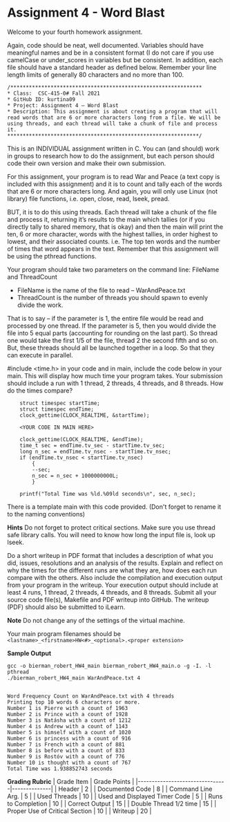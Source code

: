 # Assignment 4 - Word Blast

Welcome to your fourth homework assignment.  

Again, code should be neat, well documented.  Variables should have meaningful names and be in a consistent format (I do not care if you use camelCase or under_scores in variables but be consistent.  In addition, each file should have a standard header as defined below.  Remember your line length limits of generally 80 characters and no more than 100.
```
/**************************************************************
* Class:  CSC-415-0# Fall 2021
* GitHub ID: kurtina09
* Project: Assignment 4 – Word Blast
* Description: This assignment is about creating a program that will read words that are 6 or more characters long from a file. We will be using threads, and each thread will take a chunk of file and process it. 
**************************************************************/
```

This is an INDIVIDUAL assignment written in C.  You can (and should) work in groups to research how to do the assignment, but each person should code their own version and make their own submission.

For this assignment, your program is to read War and Peace (a text copy is included with this assignment) and it is to count and tally each of the words that are 6 or more characters long.  And again, you will only use Linux (not library) file functions, i.e. open, close, read, lseek, pread.

BUT, it is to do this using threads.  Each thread will take a chunk of the file and process it, returning it’s results to the main which tallies (or if you directly tally to shared memory, that is okay) and then the main will print the ten, 6 or more character, words with the highest tallies, in order highest to lowest, and their associated counts.  i.e. The top ten words and the number of times that word appears in the text.  Remember that this assignment will be using the pthread functions.

Your program should take two parameters on the command line:  FileName  and ThreadCount
- FileName is the name of the file to read – WarAndPeace.txt
- ThreadCount is the number of threads you should spawn to evenly divide the work.

That is to say – if the parameter is 1, the entire file would be read and processed by one thread.  If the parameter is 5, then you would divide the file into 5 equal parts (accounting for rounding on the last part).  So thread one would take the first 1/5 of the file, thread 2 the second fifth and so on.  But, these threads should all be launched together in a loop. So that they can execute in parallel.

#include <time.h> in your code and in main, include the code below in your main.  This will display how much time your program takes.  Your submission should include a run with 1 thread, 2 threads, 4 threads, and 8 threads.  How do the times compare?

```
    struct timespec startTime;
    struct timespec endTime;
    clock_gettime(CLOCK_REALTIME, &startTime);

	<YOUR CODE IN MAIN HERE>

    clock_gettime(CLOCK_REALTIME, &endTime);
	time_t sec = endTime.tv_sec - startTime.tv_sec;
	long n_sec = endTime.tv_nsec - startTime.tv_nsec;
	if (endTime.tv_nsec < startTime.tv_nsec)
		{
		--sec;
		n_sec = n_sec + 1000000000L;
		}

	printf("Total Time was %ld.%09ld seconds\n", sec, n_sec);
```
There is a template main with this code provided. (Don't forget to rename it to the naming conventions)

**Hints** Do not forget to protect critical sections.  Make sure you use thread safe library calls.  You will need to know how long the input file is, look up lseek.

Do a short writeup in PDF format that includes a description of what you did, issues, resolutions and an analysis of the results.  Explain and reflect on why the times for the different runs are what they are, how does each run compare with the others.  Also include the compilation and execution output from your program in the writeup. Your execution output should include at least 4 runs, 1 thread, 2 threads, 4 threads, and 8 threads.   Submit all your source code file(s), Makefile and PDF writeup into GitHub.  The writeup (PDF) should also be submitted to iLearn.

**Note** Do not change any of the settings of the virtual machine.

Your main program filenames should be `<lastname>_<firstname>HW<#>_<optional>.<proper extension>`

**Sample Output**
```
gcc -o bierman_robert_HW4_main bierman_robert_HW4_main.o -g -I. -l pthread
./bierman_robert_HW4_main WarAndPeace.txt 4


Word Frequency Count on WarAndPeace.txt with 4 threads
Printing top 10 words 6 characters or more.
Number 1 is Pierre with a count of 1963
Number 2 is Prince with a count of 1928
Number 3 is Natásha with a count of 1212
Number 4 is Andrew with a count of 1143
Number 5 is himself with a count of 1020
Number 6 is princess with a count of 916
Number 7 is French with a count of 881
Number 8 is before with a count of 833
Number 9 is Rostóv with a count of 776
Number 10 is thought with a count of 767
Total Time was 1.938852743 seconds
```



**Grading Rubric**
| Grade Item                     | Grade Points |
|--------------------------------|--------------|
| Header                         |            2 |
| Documented Code                |            8 |
| Command Line Arg.              |            5 |
| Used Threads                   |           10 |
| Used and Displayed Timer Code  |            5 |
| Runs to Completion             |           10 |
| Correct Output                 |           15 |
| Double Thread 1/2 time         |           15 |
| Proper Use of Critical Section |           10 |
| Writeup                        |           20 |


